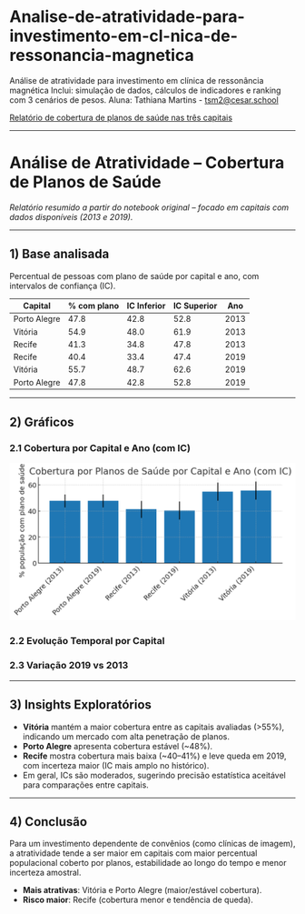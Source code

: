 # Analise-de-atratividade-para-investimento-em-cl-nica-de-ressonancia-magnetica
Análise de atratividade para investimento em clínica de ressonância magnética Inclui: simulação de dados, cálculos de indicadores e ranking com 3 cenários de pesos. Aluna: Tathiana Martins - tsm2@cesar.school

[Relatório de cobertura de planos de saúde nas três capitais](relatorio_cobertura_planos_saude.html)

---

# Análise de Atratividade – Cobertura de Planos de Saúde  

*Relatório resumido a partir do notebook original – focado em capitais com dados disponíveis (2013 e 2019).*  

---

## 1) Base analisada  
Percentual de pessoas com plano de saúde por capital e ano, com intervalos de confiança (IC).  

| Capital       | % com plano | IC Inferior | IC Superior | Ano  |
|---------------|-------------|-------------|-------------|------|
| Porto Alegre  | 47.8        | 42.8        | 52.8        | 2013 |
| Vitória       | 54.9        | 48.0        | 61.9        | 2013 |
| Recife        | 41.3        | 34.8        | 47.8        | 2013 |
| Recife        | 40.4        | 33.4        | 47.4        | 2019 |
| Vitória       | 55.7        | 48.7        | 62.6        | 2019 |
| Porto Alegre  | 47.8        | 42.8        | 52.8        | 2019 |

---  

## 2) Gráficos  

### 2.1 Cobertura por Capital e Ano (com IC)  
![Cobertura por Capital e Ano](grafico1.png)  

### 2.2 Evolução Temporal por Capital

### 2.3 Variação 2019 vs 2013
---

## 3) Insights Exploratórios  

- **Vitória** mantém a maior cobertura entre as capitais avaliadas (>55%), indicando um mercado com alta penetração de planos.  
- **Porto Alegre** apresenta cobertura estável (~48%).  
- **Recife** mostra cobertura mais baixa (~40–41%) e leve queda em 2019, com incerteza maior (IC mais amplo no histórico).  
- Em geral, ICs são moderados, sugerindo precisão estatística aceitável para comparações entre capitais.  

---

## 4) Conclusão  

Para um investimento dependente de convênios (como clínicas de imagem), a atratividade tende a ser maior em capitais com maior percentual populacional coberto por planos, estabilidade ao longo do tempo e menor incerteza amostral.  

- **Mais atrativas**: Vitória e Porto Alegre (maior/estável cobertura).  
- **Risco maior**: Recife (cobertura menor e tendência de queda).  

